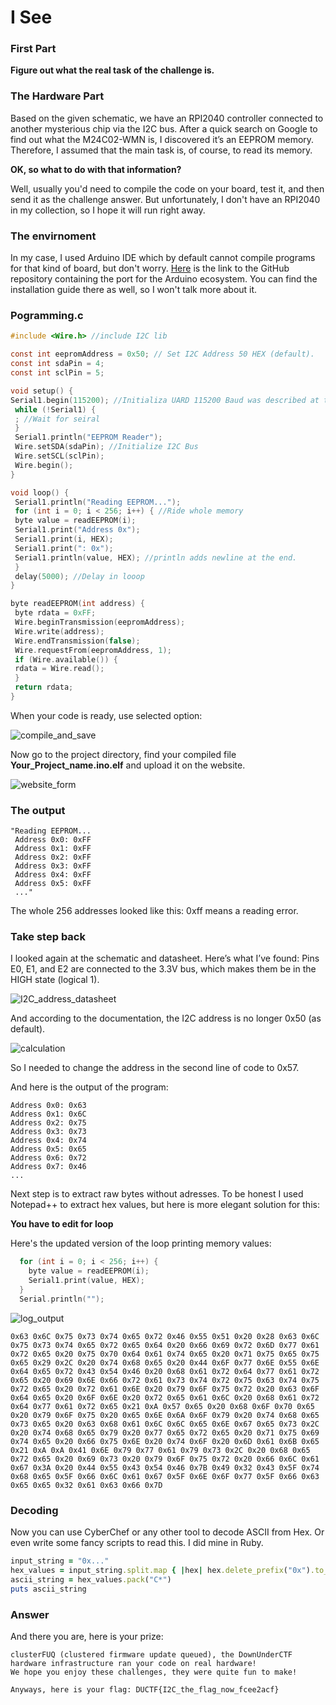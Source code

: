 # I See

### First Part

**Figure out what the real task of the challenge is.**

### The Hardware Part
Based on the given schematic, we have an RPI2040 controller connected to another mysterious chip via the I2C bus. After a quick search on Google to find out what the M24C02-WMN is, I discovered it’s an EEPROM memory. Therefore, I assumed that the main task is, of course, to read its memory.

**OK, so what to do with that information?**

Well, usually you'd need to compile the code on your board, test it, and then send it as the challenge answer. But unfortunately, I don't have an RPI2040 in my collection, so I hope it will run right away.

### The envirnoment
In my case, I used Arduino IDE which by default cannot compile programs for that kind of board, but don't worry.
[Here](https://github.com/earlephilhower/arduino-pico) is the link to the GitHub repository containing the port for the Arduino ecosystem.
You can find the installation guide there as well, so I won't talk more about it.

### Pogramming.c

```c
#include <Wire.h> //include I2C lib

const int eepromAddress = 0x50; // Set I2C Address 50 HEX (default).
const int sdaPin = 4;
const int sclPin = 5;

void setup() {
Serial1.begin(115200); //Initializa UARD 115200 Baud was described at task website.
 while (!Serial1) {
 ; //Wait for seiral
 }
 Serial1.println("EEPROM Reader");
 Wire.setSDA(sdaPin); //Initialize I2C Bus
 Wire.setSCL(sclPin);
 Wire.begin();
}

void loop() {
 Serial1.println("Reading EEPROM...");
 for (int i = 0; i < 256; i++) { //Ride whole memory
 byte value = readEEPROM(i);
 Serial1.print("Address 0x");
 Serial1.print(i, HEX);
 Serial1.print(": 0x");
 Serial1.println(value, HEX); //println adds newline at the end.
 }
 delay(5000); //Delay in looop
}

byte readEEPROM(int address) {
 byte rdata = 0xFF;
 Wire.beginTransmission(eepromAddress);
 Wire.write(address);
 Wire.endTransmission(false);
 Wire.requestFrom(eepromAddress, 1);
 if (Wire.available()) {
 rdata = Wire.read();
 }
 return rdata;
}
````

When your code is ready, use selected option:

![compile_and_save](https://github.com/BarrYPL/CTF-Writeups/blob/main/DUCTF/I%20see/Images/compile_and_save.png?raw=true)

Now go to the project directory, find your compiled file **__Your_Project_name.ino.elf__** and upload it on the website.

![website_form](https://github.com/BarrYPL/CTF-Writeups/blob/main/DUCTF/I%20see/Images/website_form.png?raw=true)

### The output

```` 
"Reading EEPROM...
 Address 0x0: 0xFF
 Address 0x1: 0xFF
 Address 0x2: 0xFF
 Address 0x3: 0xFF
 Address 0x4: 0xFF
 Address 0x5: 0xFF
 ..."
````

The whole 256 addresses looked like this: 0xff means a reading error.

### Take step back
I looked again at the schematic and datasheet. Here’s what I’ve found:
Pins E0, E1, and E2 are connected to the 3.3V bus, which makes them be in the HIGH
state (logical 1).

![I2C_address_datasheet](https://github.com/BarrYPL/CTF-Writeups/blob/main/DUCTF/I%20see/Images/I2C_address_datasheet.png?raw=true)

And according to the documentation, the I2C address is no longer 0x50 (as default).

![calculation](https://github.com/BarrYPL/CTF-Writeups/blob/main/DUCTF/I%20see/Images/calc.png?raw=true)

So I needed to change the address in the second line of code to 0x57.

And here is the output of the program:

````
Address 0x0: 0x63
Address 0x1: 0x6C
Address 0x2: 0x75
Address 0x3: 0x73
Address 0x4: 0x74
Address 0x5: 0x65
Address 0x6: 0x72
Address 0x7: 0x46
...
````

Next step is to extract raw bytes without adresses. To be honest I used Notepad++ to extract hex values, but here is more elegant solution for this:

**You have to edit for loop**

Here's the updated version of the loop printing memory values:

```c
  for (int i = 0; i < 256; i++) {
    byte value = readEEPROM(i);
    Serial1.print(value, HEX);
  }
  Serial.println("");
````

![log_output](https://github.com/BarrYPL/CTF-Writeups/blob/main/DUCTF/I%20see/Images/log_output.png?raw=true)

````
0x63 0x6C 0x75 0x73 0x74 0x65 0x72 0x46 0x55 0x51 0x20 0x28 0x63 0x6C 0x75 0x73 0x74 0x65 0x72 0x65 0x64 0x20 0x66 0x69 0x72 0x6D 0x77 0x61 0x72 0x65 0x20 0x75 0x70 0x64 0x61 0x74 0x65 0x20 0x71 0x75 0x65 0x75 0x65 0x29 0x2C 0x20 0x74 0x68 0x65 0x20 0x44 0x6F 0x77 0x6E 0x55 0x6E 0x64 0x65 0x72 0x43 0x54 0x46 0x20 0x68 0x61 0x72 0x64 0x77 0x61 0x72 0x65 0x20 0x69 0x6E 0x66 0x72 0x61 0x73 0x74 0x72 0x75 0x63 0x74 0x75 0x72 0x65 0x20 0x72 0x61 0x6E 0x20 0x79 0x6F 0x75 0x72 0x20 0x63 0x6F 0x64 0x65 0x20 0x6F 0x6E 0x20 0x72 0x65 0x61 0x6C 0x20 0x68 0x61 0x72 0x64 0x77 0x61 0x72 0x65 0x21 0xA 0x57 0x65 0x20 0x68 0x6F 0x70 0x65 0x20 0x79 0x6F 0x75 0x20 0x65 0x6E 0x6A 0x6F 0x79 0x20 0x74 0x68 0x65 0x73 0x65 0x20 0x63 0x68 0x61 0x6C 0x6C 0x65 0x6E 0x67 0x65 0x73 0x2C 0x20 0x74 0x68 0x65 0x79 0x20 0x77 0x65 0x72 0x65 0x20 0x71 0x75 0x69 0x74 0x65 0x20 0x66 0x75 0x6E 0x20 0x74 0x6F 0x20 0x6D 0x61 0x6B 0x65 0x21 0xA 0xA 0x41 0x6E 0x79 0x77 0x61 0x79 0x73 0x2C 0x20 0x68 0x65 0x72 0x65 0x20 0x69 0x73 0x20 0x79 0x6F 0x75 0x72 0x20 0x66 0x6C 0x61 0x67 0x3A 0x20 0x44 0x55 0x43 0x54 0x46 0x7B 0x49 0x32 0x43 0x5F 0x74 0x68 0x65 0x5F 0x66 0x6C 0x61 0x67 0x5F 0x6E 0x6F 0x77 0x5F 0x66 0x63 0x65 0x65 0x32 0x61 0x63 0x66 0x7D
````

### Decoding

Now you can use CyberChef or any other tool to decode ASCII from Hex. Or even write some fancy scripts to read this. I did mine in Ruby.

```ruby
input_string = "0x..."
hex_values = input_string.split.map { |hex| hex.delete_prefix("0x").to_i(16) }
ascii_string = hex_values.pack("C*")
puts ascii_string
````

### Answer

And there you are, here is your prize:

````
clusterFUQ (clustered firmware update queued), the DownUnderCTF hardware infrastructure ran your code on real hardware!
We hope you enjoy these challenges, they were quite fun to make!

Anyways, here is your flag: DUCTF{I2C_the_flag_now_fcee2acf}
````